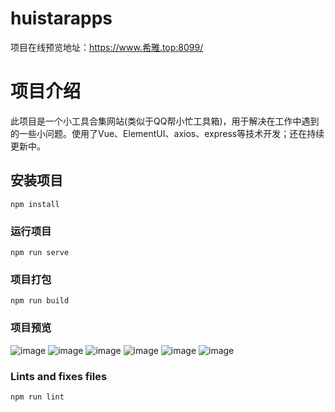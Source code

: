 # huistarapps
项目在线预览地址：https://www.希雅.top:8099/

# 项目介绍
此项目是一个小工具合集网站(类似于QQ帮小忙工具箱)，用于解决在工作中遇到的一些小问题。使用了Vue、ElementUI、axios、express等技术开发；还在持续更新中。

## 安装项目
```
npm install
```

### 运行项目
```
npm run serve
```

### 项目打包
```
npm run build
```

### 项目预览
![image](https://github.com/xiaoai19/huistarTools/assets/98952782/e393c61f-370a-4c2f-92e6-f3caf6d0ce8f)
![image](https://github.com/xiaoai19/huistarTools/assets/98952782/1107b505-ffa9-40cd-b165-3f296c1f332d)
![image](https://github.com/xiaoai19/huistarTools/assets/98952782/56e3a1f1-4bce-4cbd-8898-d0393a567ea5)
![image](https://github.com/xiaoai19/huistarTools/assets/98952782/4a1df80d-52bc-4bc0-bac7-eb6d7586e722)
![image](https://github.com/xiaoai19/huistarTools/assets/98952782/507de819-8cc1-4853-8180-b6db34fb46ea)
![image](https://github.com/xiaoai19/huistarTools/assets/98952782/e959f0aa-0ae1-4e3f-bdae-89a51d7d3698)









### Lints and fixes files
```
npm run lint
```

